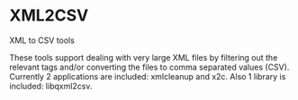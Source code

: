 XML2CSV
=======

XML to CSV tools

These tools support dealing with very large XML files by filtering out the relevant tags and/or converting the files to comma separated
values (CSV).
Currently 2 applications are included: xmlcleanup and x2c. Also 1 library is included: libqxml2csv.
